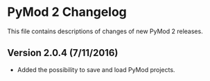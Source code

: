 # PyMod 2 Changelog
This file contains descriptions of changes of new PyMod 2 releases.

## Version 2.0.4 (7/11/2016)
- Added the possibility to save and load PyMod projects.
